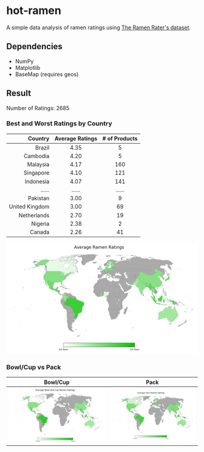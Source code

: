 # hot-ramen
A simple data analysis of ramen ratings using [The Ramen Rater's dataset](https://www.theramenrater.com/resources-2/the-list/).

## Dependencies
- NumPy
- Matplotlib
- BaseMap (requires geos)

## Result
Number of Ratings: 2685

### Best and Worst Ratings by Country
| Country | Average Ratings | # of Products |
| -------:|:---------------:|:-----------------:|
| Brazil | 4.35 | 5 |
| Cambodia | 4.20 | 5 |
| Malaysia | 4.17 | 160 |
| Singapore | 4.10 | 121 |
| Indonesia | 4.07 | 141 |
| ...... | ...... | ...... |
| Pakistan | 3.00 | 9 |
| United Kingdom | 3.00 | 69 |
| Netherlands | 2.70 | 19 |
| Nigeria | 2.38 | 2 |
| Canada | 2.26 | 41 |

![average ramen ratings by country](output/avg.png)

### Bowl/Cup vs Pack
| Bowl/Cup | Pack |
|:-------------------------:|:-------------------------:|
| ![average bowl and cup ramen ratings by country](output/Bowl%20and%20Cup_avg.png)  |  ![average pack ramen ratings by country](output/Pack_avg.png) |
